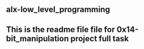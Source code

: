 ## alx-low_level_programming
## This is the readme file file for 0x14-bit_manipulation project full task
